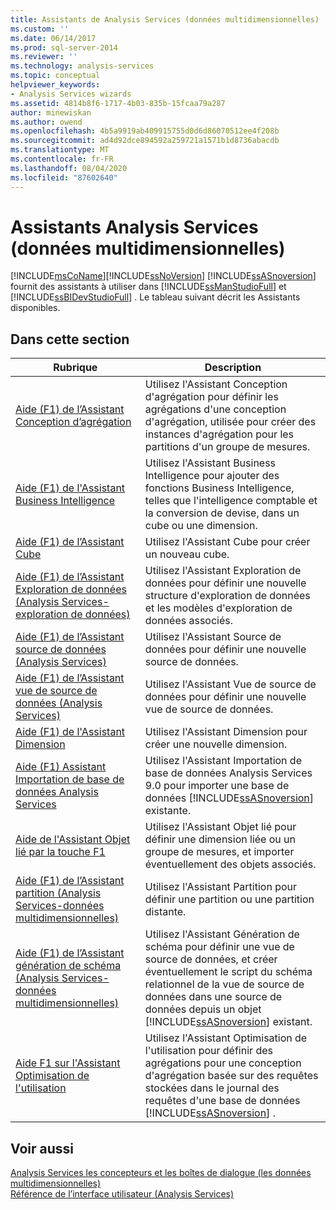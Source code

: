 ```yaml
---
title: Assistants de Analysis Services (données multidimensionnelles) | Microsoft Docs
ms.custom: ''
ms.date: 06/14/2017
ms.prod: sql-server-2014
ms.reviewer: ''
ms.technology: analysis-services
ms.topic: conceptual
helpviewer_keywords:
- Analysis Services wizards
ms.assetid: 4814b8f6-1717-4b03-835b-15fcaa79a287
author: minewiskan
ms.author: owend
ms.openlocfilehash: 4b5a9919ab409915755d0d6d86070512ee4f208b
ms.sourcegitcommit: ad4d92dce894592a259721a1571b1d8736abacdb
ms.translationtype: MT
ms.contentlocale: fr-FR
ms.lasthandoff: 08/04/2020
ms.locfileid: "87602640"
---
```

# <a name="analysis-services-wizards-multidimensional-data"></a>Assistants Analysis Services (données multidimensionnelles)
  [!INCLUDE[msCoName](../includes/msconame-md.md)][!INCLUDE[ssNoVersion](../includes/ssnoversion-md.md)] [!INCLUDE[ssASnoversion](../includes/ssasnoversion-md.md)] fournit des assistants à utiliser dans [!INCLUDE[ssManStudioFull](../includes/ssmanstudiofull-md.md)] et [!INCLUDE[ssBIDevStudioFull](../includes/ssbidevstudiofull-md.md)] . Le tableau suivant décrit les Assistants disponibles.  
  
## <a name="in-this-section"></a>Dans cette section  
  
|Rubrique|Description|  
|-----------|-----------------|  
|[Aide (F1) de l’Assistant Conception d’agrégation](aggregation-design-wizard-f1-help.md)|Utilisez l'Assistant Conception d'agrégation pour définir les agrégations d'une conception d'agrégation, utilisée pour créer des instances d'agrégation pour les partitions d'un groupe de mesures.|  
|[Aide (F1) de l'Assistant Business Intelligence](business-intelligence-wizard-f1-help.md)|Utilisez l'Assistant Business Intelligence pour ajouter des fonctions Business Intelligence, telles que l'intelligence comptable et la conversion de devise, dans un cube ou une dimension.|  
|[Aide (F1) de l’Assistant Cube](cube-wizard-f1-help.md)|Utilisez l'Assistant Cube pour créer un nouveau cube.|  
|[Aide (F1) de l’Assistant Exploration de données &#40;Analysis Services-exploration de données&#41;](data-mining-wizard-f1-help-analysis-services-data-mining.md)|Utilisez l'Assistant Exploration de données pour définir une nouvelle structure d'exploration de données et les modèles d'exploration de données associés.|  
|[Aide (F1) de l’Assistant source de données &#40;Analysis Services&#41;](data-source-wizard-f1-help-analysis-services.md)|Utilisez l'Assistant Source de données pour définir une nouvelle source de données.|  
|[Aide (F1) de l’Assistant vue de source de données &#40;Analysis Services&#41;](data-source-view-wizard-f1-help-analysis-services.md)|Utilisez l'Assistant Vue de source de données pour définir une nouvelle vue de source de données.|  
|[Aide (F1) de l'Assistant Dimension](dimension-wizard-f1-help.md)|Utilisez l'Assistant Dimension pour créer une nouvelle dimension.|  
|[Aide (F1) Assistant Importation de base de données Analysis Services](import-analysis-services-database-wizard-f1-help.md)|Utilisez l'Assistant Importation de base de données Analysis Services 9.0 pour importer une base de données [!INCLUDE[ssASnoversion](../includes/ssasnoversion-md.md)] existante.|  
|[Aide de l'Assistant Objet lié par la touche F1](linked-object-wizard-f1-help.md)|Utilisez l'Assistant Objet lié pour définir une dimension liée ou un groupe de mesures, et importer éventuellement des objets associés.|  
|[Aide (F1) de l’Assistant partition &#40;Analysis Services-données multidimensionnelles&#41;](partition-wizard-f1-help-analysis-services-multidimensional-data.md)|Utilisez l'Assistant Partition pour définir une partition ou une partition distante.|  
|[Aide (F1) de l’Assistant génération de schéma &#40;Analysis Services-données multidimensionnelles&#41;](schema-generation-wizard-f1-help-analysis-services-multidimensional-data.md)|Utilisez l'Assistant Génération de schéma pour définir une vue de source de données, et créer éventuellement le script du schéma relationnel de la vue de source de données dans une source de données depuis un objet [!INCLUDE[ssASnoversion](../includes/ssasnoversion-md.md)] existant.|  
|[Aide F1 sur l'Assistant Optimisation de l'utilisation](usage-based-optimization-wizard-f1-help.md)|Utilisez l'Assistant Optimisation de l'utilisation pour définir des agrégations pour une conception d'agrégation basée sur des requêtes stockées dans le journal des requêtes d'une base de données [!INCLUDE[ssASnoversion](../includes/ssasnoversion-md.md)] .|  
  
## <a name="see-also"></a>Voir aussi  
 [Analysis Services les concepteurs et les boîtes de dialogue &#40;les données multidimensionnelles&#41;](analysis-services-designers-and-dialog-boxes-multidimensional-data.md)   
 [Référence de l’interface utilisateur &#40;Analysis Services&#41;](user-interface-reference-analysis-services.md)  
  
  
